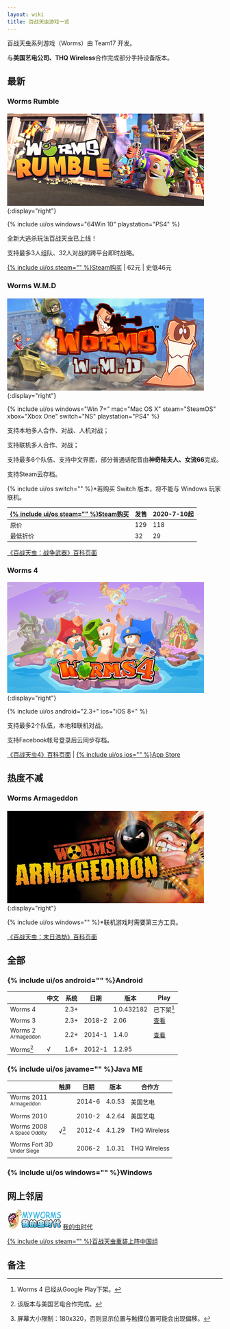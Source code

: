 ```yaml
---
layout: wiki
title: 百战天虫游戏一览
---
```


百战天虫系列游戏（Worms）由 Team17 开发。

与**美国艺电公司、THQ Wireless**合作完成部分手持设备版本。

## 最新

### Worms Rumble<sub src="大混战（2020）"></sub>

![](rumble/header.jpg){:display="right"}

{% include ui/os windows="64Win 10" playstation="PS4" %}

全新大逃杀玩法百战天虫已上线！

支持最多3人组队、32人对战的跨平台即时战略。

[{% include ui/os steam="" %}Steam购买](https://store.steampowered.com/app/1186040) \| 62元 \| 史低46元

### Worms W.M.D<sub src="战争武器（2016）"></sub>

![](wmd/header.jpg){:display="right"}

{% include ui/os windows="Win 7+" mac="Mac OS X" steam="SteamOS" xbox="Xbox One" switch="NS" playstation="PS4" %}

支持本地多人合作、对战、人机对战；

支持联机多人合作、对战；

支持最多6个队伍、支持中文界面，部分普通话配音由**神奇陆夫人、女流66**完成。

支持Steam云存档。

{% include ui/os switch="" %}\*若购买 Switch 版本，将不能与 Windows 玩家联机。

| [{% include ui/os steam="" %}Steam购买](https://store.steampowered.com/app/327030) | 发售 | 2020-7-10起 |
| ------------------------------------------------------------ | ---- | ----------- |
| 原价                                                         | 129  | 118         |
| 最低折价                                                     | 32   | 29          |

[《百战天虫：战争武器》百科页面](wmd/)

### Worms 4

![](4/header.png){:display="right"}

{% include ui/os android="2.3+" ios="iOS 8+" %}

支持最多2个队伍，本地和联机对战。

支持Facebook帐号登录后云同步存档。

[《百战天虫4》百科页面](4/) \| [{% include ui/os ios="" %}App Store](https://apps.apple.com/cn/app/worms-4/id981535263)

## 热度不减

### Worms Armageddon<sub src="末日浩劫（1999）"></sub>

![](armageddon/header.jpg){:display="right"}

{% include ui/os windows="" %}\*联机游戏时需要第三方工具。

[《百战天虫：末日浩劫》百科页面](armageddon/)

## 全部

### {% include ui/os android="" %}Android

|                                  | 中文 | 系统 | 日期   | 版本       | Play                                                         |
| -------------------------------- | ---- | ---- | ------ | ---------- | ------------------------------------------------------------ |
| Worms 4                          |      | 2.3+ |        | 1.0.432182 | 已下架[^w4play]                                              |
| Worms 3                          |      | 2.3+ | 2018-2 | 2.06       | [查看](https://play.google.com/store/apps/details?id=com.worms3.app) |
| Worms 2<br><sup>Armageddon</sup> |      | 2.2+ | 2014-1 | 1.4.0      | [查看](https://play.google.com/store/apps/details?id=com.worms2armageddon.app) |
| Worms[^wnaea]                    | √    | 1.6+ | 2012-1 | 1.2.95     |                                                              |

[^w4play]: Worms 4 已经从Google Play下架。
[^wnaea]: 该版本与美国艺电合作完成。

### {% include ui/os javame="" %}Java ME

|                                         | 触屏         | 日期   | 版本   | 合作方       |
| --------------------------------------- | ------------ | ------ | ------ | ------------ |
| Worms 2011<br><sup>Armageddon</sup>     |              | 2014-6 | 4.0.53 | 美国艺电     |
| Worms 2010                              |              | 2010-2 | 4.2.64 | 美国艺电     |
| Worms 2008<br><sup>A Space Oddity</sup> | √[^w08touch] | 2012-4 | 4.1.29 | THQ Wireless |
| Worms Fort 3D<br><sup>Under Siege</sup> |              | 2006-2 | 1.0.31 | THQ Wireless |

[^datedisplay]: 显示的日期为游戏文件最新版的日期，而不是第一版本的发布日期。
[^w08touch]: 屏幕大小限制：180x320，否则显示位置与触摸位置可能会出现偏移。

### {% include ui/os windows="" %}Windows

## 网上邻居

[![我的虫时代](logo_myworms.png)我的虫时代](https://myworms.cn)

[{% include ui/os steam="" %}百战天虫重装上阵中国组](https://steamcommunity.com/groups/worms_reloaded_cn)

## 备注

